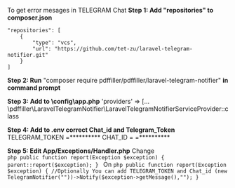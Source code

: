 To get error mesages in TELEGRAM Chat
**Step 1: Add "repositories" to composer.json**
	
	"repositories": [
        {
			"type": "vcs",
            "url": "https://github.com/tet-zu/laravel-telegram-notifier.git"
        }
    ]

**Step 2: Run** "composer require pdffiller/pdffiller/laravel-telegram-notifier" **in command prompt**

**Step 3: Add to \config\app.php** 'providers' => [... \pdffiller\LaravelTelegramNotifier\LaravelTelegramNotifierServiceProvider::class

**Step 4: Add to .env correct Chat_id and  Telegram_Token**
		TELEGRAM_TOKEN =**********
		CHAT_ID = =**********	
		
**Step 5: Edit App/Exceptions/Handler.php**
	Change  
	```php
		  public function report(Exception $exception)
			{
				parent::report($exception);
			}
	```
	On
	```php
			public function report(Exception $exception)
			{
				//Optionally You can add TELEGRAM_TOKEN and Chat_id
				(new TelegramNotifier(""))->Notify($exception->getMessage(),"");
			}
	```